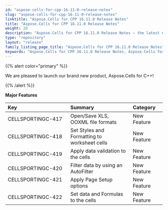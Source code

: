 ```yaml
---
id: "aspose-cells-for-cpp-16-11-0-release-notes"
slug: "aspose-cells-for-cpp-16-11-0-release-notes"
linktitle: "Aspose.Cells for CPP 16.11.0 Release Notes"
title: "Aspose.Cells for CPP 16.11.0 Release Notes"
weight: 20
description: "Aspose.Cells for CPP 16.11.0 Release Notes – the latest enhancements, new features, and fixes."
type: "repository"
layout: "release"
family_listing_page_title: "Aspose.Cells for CPP 16.11.0 Release Notes"
keywords: "Aspose.Cells for CPP 16.11.0 Release Notes, Aspose.Cells for CPP 16.11.0 updates and fixes"
---
```


{{% alert color="primary" %}} 

We are pleased to launch our brand new product, Aspose.Cells for C++!

{{% /alert %}} 

**Major Features**

|**Key** |**Summary** |**Category** |
| :- | :- | :- |
|CELLSPORTINGC-417|Open/Save XLS, OOXML file formats|New Feature  |
|CELLSPORTINGC-418|Set Styles and Formatting to worksheet cells|New Feature  |
|CELLSPORTINGC-419|Apply data validation to the cells |New Feature|
|CELLSPORTINGC-420|Filter data by using an AutoFilter|New Feature|
|CELLSPORTINGC-421                 |Apply Page Setup options|New Feature  |
|CELLSPORTINGC-422|Set data and Formulas to the cells|New Feature|

